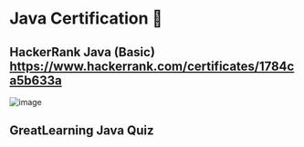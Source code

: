 # Java Certification 📰

## HackerRank Java (Basic) https://www.hackerrank.com/certificates/1784ca5b633a

![image](https://user-images.githubusercontent.com/114371959/228795280-993b38e5-ef7e-4f3e-94e6-82e856d8afcc.png)

## GreatLearning Java Quiz

